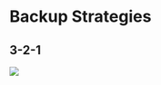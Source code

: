 # Backup Strategies

## 3-2-1

![](https://github.com/JonmarCorpuz/SecondBrain/blob/main/Assets/CQ4rihsJSVCDcMWUBdnEcw_bfd6ab7aa5684c43955da9c0446245e1_image.png)
